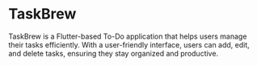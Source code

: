# TaskBrew
TaskBrew is a Flutter-based To-Do application that helps users manage their tasks efficiently. With a user-friendly interface, users can add, edit, and delete tasks, ensuring they stay organized and productive.
